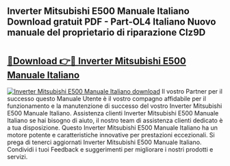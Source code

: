 ## Inverter Mitsubishi E500 Manuale Italiano Download gratuit PDF - Part-OL4 Italiano Nuovo manuale del proprietario di riparazione CIz9D

# <h2><a href="http://dfh4nh9.blite.top/?on=Inverter+Mitsubishi+E500+Manuale+Italiano">🔗Download 👉🔴 Inverter Mitsubishi E500 Manuale Italiano</a></h2>

[![Inverter Mitsubishi E500 Manuale Italiano download](https://i.imgur.com/lujVjoI.png)](http://dfh4nh9.blite.top/?on=Inverter+Mitsubishi+E500+Manuale+Italiano)
Il vostro Partner per il successo questo Manuale Utente è il vostro compagno affidabile per il funzionamento e la manutenzione di successo del vostro Inverter Mitsubishi E500 Manuale Italiano. Assistenza clienti Inverter Mitsubishi E500 Manuale Italiano se hai bisogno di aiuto, il nostro team di assistenza clienti dedicato è a tua disposizione. Questo Inverter Mitsubishi E500 Manuale Italiano ha un motore potente e caratteristiche innovative per prestazioni eccezionali. Si prega di tenerci aggiornati Inverter Mitsubishi E500 Manuale Italiano. Condividi i tuoi Feedback e suggerimenti per migliorare i nostri prodotti e servizi.
